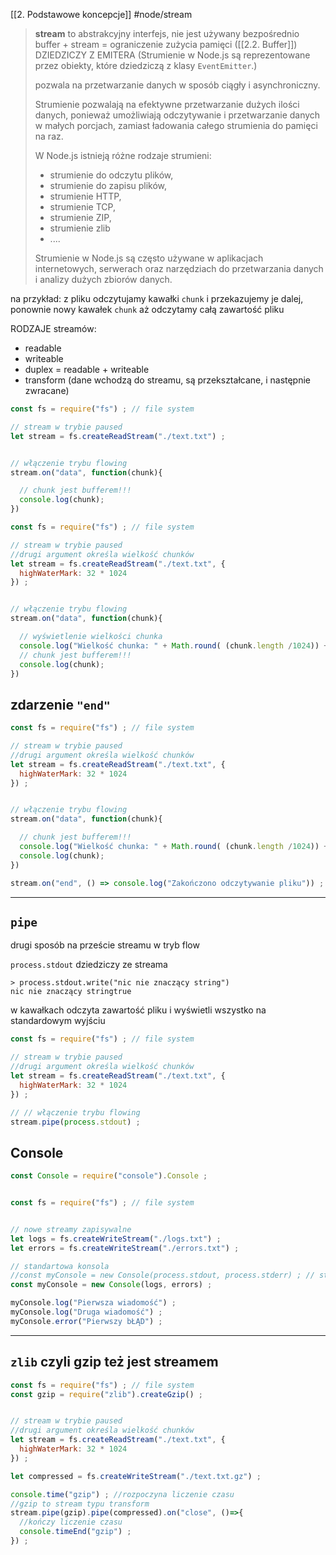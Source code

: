 [[2. Podstawowe koncepcje]]
#node/stream 

> 
> **stream** to abstrakcyjny interfejs, nie jest używany bezpośrednio
> buffer + stream = ograniczenie zużycia pamięci  ([[2.2. Buffer]])
> DZIEDZICZY Z EMITERA (Strumienie w Node.js są reprezentowane przez obiekty, które dziedziczą z klasy `EventEmitter`.)
> 
> pozwala na przetwarzanie danych w sposób ciągły i asynchroniczny.
> 
> Strumienie pozwalają na efektywne przetwarzanie dużych ilości danych, ponieważ umożliwiają odczytywanie i przetwarzanie danych w małych porcjach, zamiast ładowania całego strumienia do pamięci na raz.
> 
> W Node.js istnieją różne rodzaje strumieni:
> 	-  strumienie do odczytu plików,
> 	- strumienie do zapisu plików,
> 	- strumienie HTTP,
> 	- strumienie TCP,
> 	- strumienie ZIP,
> 	- strumienie zlib 
> 	-  ....
> 	
> Strumienie w Node.js są często używane w aplikacjach internetowych, serwerach oraz narzędziach do przetwarzania danych i analizy dużych zbiorów danych.
> 

na przykład:
	z pliku odczytujamy kawałki `chunk` i przekazujemy je dalej, ponownie nowy kawałek `chunk` aż odczytamy całą zawartość pliku


RODZAJE streamów:
- readable
- writeable
- duplex = readable + writeable
- transform (dane wchodzą do streamu, są przekształcane, i następnie zwracane)


```js
const fs = require("fs") ; // file system

// stream w trybie paused
let stream = fs.createReadStream("./text.txt") ;


// włączenie trybu flowing
stream.on("data", function(chunk){

  // chunk jest bufferem!!!
  console.log(chunk);
})

```

```js
const fs = require("fs") ; // file system

// stream w trybie paused
//drugi argument określa wielkość chunków
let stream = fs.createReadStream("./text.txt", {
  highWaterMark: 32 * 1024
}) ;


// włączenie trybu flowing
stream.on("data", function(chunk){

  // wyświetlenie wielkości chunka
  console.log("Wielkość chunka: " + Math.round( (chunk.length /1024)) + "KB")
  // chunk jest bufferem!!!
  console.log(chunk);
})

```



## zdarzenie `"end"`
```js
const fs = require("fs") ; // file system

// stream w trybie paused
//drugi argument określa wielkość chunków
let stream = fs.createReadStream("./text.txt", {
  highWaterMark: 32 * 1024
}) ;


// włączenie trybu flowing
stream.on("data", function(chunk){

  // chunk jest bufferem!!!
  console.log("Wielkość chunka: " + Math.round( (chunk.length /1024)) + "KB")
  console.log(chunk);
})

stream.on("end", () => console.log("Zakończono odczytywanie pliku")) ;
```


------------
## `pipe`
drugi sposób na przeście streamu w tryb flow

`process.stdout` dziedziczy ze streama
```node
> process.stdout.write("nic nie znaczący string")
nic nie znaczący stringtrue
```

w kawałkach odczyta zawartość pliku i wyświetli wszystko na standardowym wyjściu
```js
const fs = require("fs") ; // file system

// stream w trybie paused
//drugi argument określa wielkość chunków
let stream = fs.createReadStream("./text.txt", {
  highWaterMark: 32 * 1024
}) ;

// // włączenie trybu flowing
stream.pipe(process.stdout) ;
```

## Console
```js
const Console = require("console").Console ;


const fs = require("fs") ; // file system


// nowe streamy zapisywalne
let logs = fs.createWriteStream("./logs.txt") ; 
let errors = fs.createWriteStream("./errors.txt") ;

// standartowa konsola
//const myConsole = new Console(process.stdout, process.stderr) ; // stream yjście i stream błąd należy przekazać; to jest normalna konsola
const myConsole = new Console(logs, errors) ;

myConsole.log("Pierwsza wiadomość") ;
myConsole.log("Druga wiadomość") ;
myConsole.error("Pierwszy bŁĄD") ;
```

---
## `zlib` czyli gzip też jest streamem
```js
const fs = require("fs") ; // file system
const gzip = require("zlib").createGzip() ;


// stream w trybie paused
//drugi argument określa wielkość chunków
let stream = fs.createReadStream("./text.txt", {
  highWaterMark: 32 * 1024
}) ;

let compressed = fs.createWriteStream("./text.txt.gz") ;

console.time("gzip") ; //rozpoczyna liczenie czasu
//gzip to stream typu transform
stream.pipe(gzip).pipe(compressed).on("close", ()=>{
  //kończy liczenie czasu
  console.timeEnd("gzip") ;
}) ;
      
```












